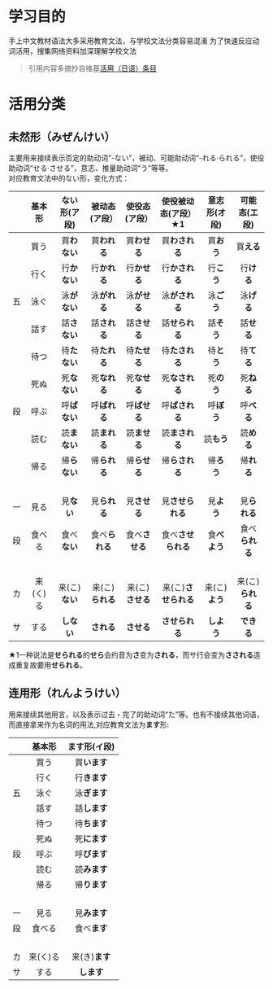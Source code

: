 # 学习目的
手上中文教材语法大多采用教育文法，与学校文法分类容易混淆
为了快速反应动词活用，搜集网络资料加深理解学校文法
> 引用内容多摘抄自维基[活用（日语）条目](https://zh.wikipedia.org/wiki/%E6%B4%BB%E7%94%A8_(%E6%97%A5%E8%AA%9E)) 

# 活用分类
## 未然形（みぜんけい）
主要用来接续表示否定的助动词“-ない”，被动、可能助动词“-れる‧られる”，使役助动词“せる‧させる”，意志、推量助动词“う”等等。  
对应教育文法中的ない形，变化方式：  

|  |基本形|ない形(ア段)|被动态(ア段）|使役态(ア段）|使役被动态(ア段）★1|意志形(オ段)|可能态(エ段)|
|:-:|:--:|:----:|:-----:|:-----:|:----:|:----:|:---:|
|  |買う|買**わない**|買**われる**|買**わせる**|買**わされる**|買**おう**|買**える**|
|  |行く|行**かない**|行**かれる**|行**かせる**|行**かされる**|行**こう**|行**ける**|
|五|泳ぐ|泳**がない**|泳**がれる**|泳**がせる**|泳**がされる**|泳**ごう**|泳**げる**|
|  |話す|話**さない**|話**される**|話**させる**|話**せられる**|話**そう**|話**せる**|
|  |待つ|待**たない**|待**たれる**|待**たせる**|待**たされる**|待**とう**|待**てる**|
|  |死ぬ|死**なない**|死**なれる**|死**なせる**|死**なされる**|死**のう**|死**ねる**| 
|段|呼ぶ|呼**ばない**|呼**ばれる**|呼**ばせる**|呼**ばされる**|呼**ぼう**|呼**べる**|
|  |読む|読**まない**|読**まれる**|読**ませる**|読**まされる**|読**もう**|読**める**|
|  |帰る|帰**らない**|帰**られる**|帰**らせる**|帰**らされる**|帰**ろう**|帰**れる**|
|  |　　|　|　|　|  |   |  |
|一|見る|見**ない**|見**られる**|見**させる**|見**させられる**|見**よう**|見**られる**|
|段|食べる|食べ**ない**|食べ**られる**|食べ**させる**|食べ**させられる**|食**べよう**|食べ**られる**|
|  |　|　|　 |　|   |  |　|
|カ|来(く)る|来(こ)**ない**|来(こ)**られる** |来(こ)**させる**|来(こ)**させられる**|来(こ)**よう**|来(こ)**られる**|
|サ|する|**しない**|**される**|**させる**|**させられる**|**しよう**|**できる**|

★1一种说法是**せられる**的**せら**会约音为**さ**变为**される**，而サ行会变为**さされる**造成重复故要用**せられる**。

## 连用形（れんようけい）  
用来接续其他用言，以及表示过去・完了的助动词“た”等。也有不接续其他词语，而直接拿来作为名词的用法,对应教育文法为**ます**形:  

|   |基本形    |ます形(イ段)  |
|:-:|:-------:|:-----------:|
|   |買う     |買**います**  |
|   |行く     |行**きます**  |
|五 |泳ぐ     |泳**ぎます**  |
|   |話す     |話**します**  |
|   |待つ     |待**ちます**  |
|   |死ぬ     |死**にます**  |
|段 |呼ぶ     |呼**びます**  |
|   |読む     |読**みます**  |
|   |帰る     |帰**ります**  |
|   |　　     |　　　　　    |
|一 |見る     |見**みます**  |
|段 |食べる   |食べ**ます**  |
|   |　　     |　　　　　    |　
|カ |来(く)る |来(き)**ます**|
|サ |する　   |**します**　  |













